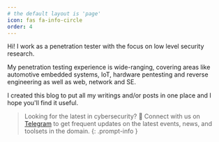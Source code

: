 ```yaml
---
# the default layout is 'page'
icon: fas fa-info-circle
order: 4
---
```


Hi! I work as a penetration tester with the focus on low level security research.

My penetration testing experience is wide-ranging, covering areas like automotive embedded systems, IoT, hardware pentesting and reverse engineering as well as web, network and SE.

I created this blog to put all my writings and/or posts in one place and I hope you'll find it useful.

> Looking for the latest in cybersecurity? 🔗 Connect with us on [Telegram](https://t.me/cyberschmutz) to get frequent updates on the latest events, news, and toolsets in the domain.
{: .prompt-info }

